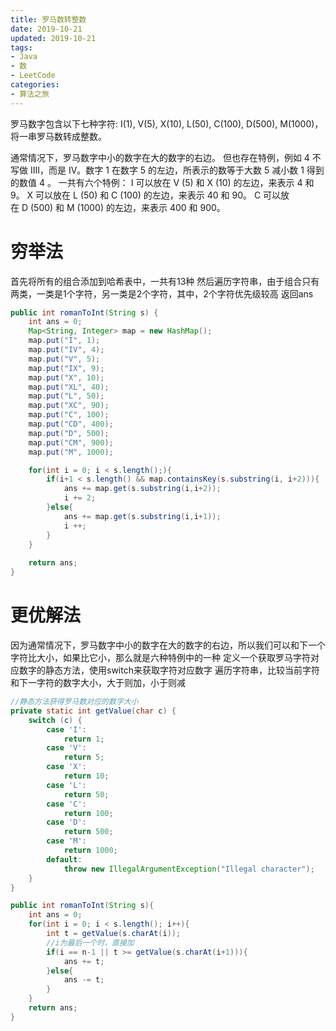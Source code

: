 ```yaml
---
title: 罗马数转整数
date: 2019-10-21
updated: 2019-10-21
tags:
- Java
- 数
- LeetCode
categories:
- 算法之旅
---
```


罗马数字包含以下七种字符: I(1), V(5), X(10), L(50), C(100), D(500), M(1000)，将一串罗马数转成整数。

通常情况下，罗马数字中小的数字在大的数字的右边。
但也存在特例，例如 4 不写做 IIII，而是 IV。数字 1 在数字 5 的左边，所表示的数等于大数 5 减小数 1 得到的数值 4 。
一共有六个特例：
I 可以放在 V (5) 和 X (10) 的左边，来表示 4 和 9。
X 可以放在 L (50) 和 C (100) 的左边，来表示 40 和 90。
C 可以放在 D (500) 和 M (1000) 的左边，来表示 400 和 900。


# 穷举法
首先将所有的组合添加到哈希表中，一共有13种
然后遍历字符串，由于组合只有两类，一类是1个字符，另一类是2个字符，其中，2个字符优先级较高
返回ans

```java
public int romanToInt(String s) {
    int ans = 0;
    Map<String, Integer> map = new HashMap();
    map.put("I", 1);
    map.put("IV", 4);
    map.put("V", 5);
    map.put("IX", 9);
    map.put("X", 10);
    map.put("XL", 40);
    map.put("L", 50);
    map.put("XC", 90);
    map.put("C", 100);
    map.put("CD", 400);
    map.put("D", 500);
    map.put("CM", 900);
    map.put("M", 1000);

    for(int i = 0; i < s.length();){
        if(i+1 < s.length() && map.containsKey(s.substring(i, i+2))){
            ans += map.get(s.substring(i,i+2));
            i += 2;
        }else{
            ans += map.get(s.substring(i,i+1));
            i ++;
        }
    }
    
    return ans;
}
```
# 更优解法
因为通常情况下，罗马数字中小的数字在大的数字的右边，所以我们可以和下一个字符比大小，如果比它小，那么就是六种特例中的一种
定义一个获取罗马字符对应数字的静态方法，使用switch来获取字符对应数字
遍历字符串，比较当前字符和下一字符的数字大小，大于则加，小于则减

```java
//静态方法获得罗马数对应的数字大小
private static int getValue(char c) {
    switch (c) {
        case 'I':
            return 1;
        case 'V':
            return 5;
        case 'X':
            return 10;
        case 'L':
            return 50;
        case 'C':
            return 100;
        case 'D':
            return 500;
        case 'M':
            return 1000;
        default:
            throw new IllegalArgumentException("Illegal character");
    }
}

public int romanToInt(String s){
    int ans = 0;
    for(int i = 0; i < s.length(); i++){
        int t = getValue(s.charAt(i));
        //i为最后一个时，直接加
        if(i == n-1 || t >= getValue(s.charAt(i+1))){
            ans += t;
        }else{
            ans -= t;
        }
    }
    return ans;
}
```
